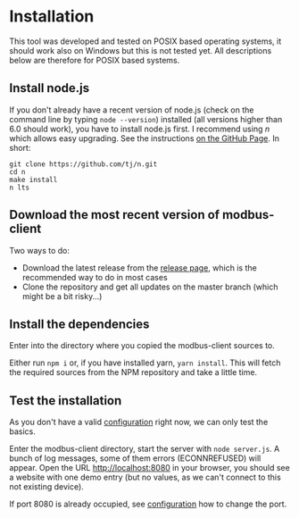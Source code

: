 # Installation

This tool was developed and tested on POSIX based operating systems, it should work also on Windows but this is not tested yet. All descriptions below are therefore for POSIX based systems.

## Install node.js

If you don't already have a recent version of node.js (check on the command line by typing `node --version`) installed (all versions higher than 6.0 should work), you have to install node.js first. 
I recommend using _n_ which allows easy upgrading. See the instructions [on the GitHub Page](https://github.com/tj/n). In short:

    git clone https://github.com/tj/n.git
    cd n
    make install
    n lts   

## Download the most recent version of modbus-client

Two ways to do:

  * Download the latest release from the [release page](https://github.com/ancasicolica/modbus-client/releases), which is the recommended way to do in most cases
  * Clone the repository and get all updates on the master branch (which might be a bit risky...)
  
## Install the dependencies

Enter into the directory where you copied the modbus-client sources to.

Either run `npm i` or, if you have installed yarn, `yarn install`. This will fetch the required sources from the NPM repository and take a little time.

## Test the installation

As you don't have a valid [configuration](./configuration.md) right now, we can only test the basics.

Enter the modbus-client directory, start the server with `node server.js`. A bunch of log messages, some of them errors (ECONNREFUSED) will appear. Open the URL [http://localhost:8080](http://localhost:8080) in your browser, you should see a website with one demo entry (but no values, as we can't connect to this not existing device).

If port 8080 is already occupied, see [configuration](./configuration.md) how to change the port. 